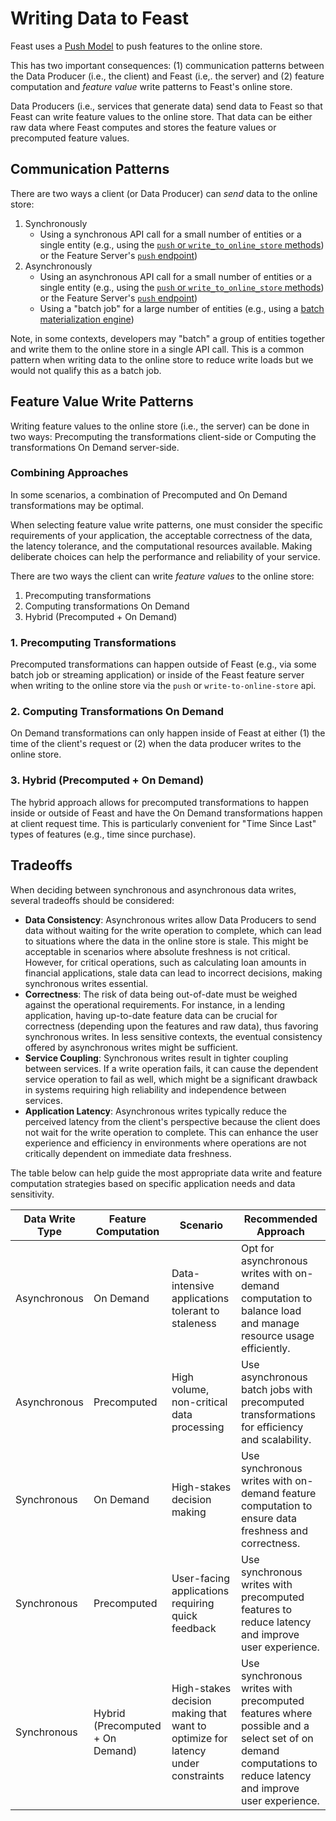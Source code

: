 # Writing Data to Feast

Feast uses a [Push Model](getting-started/architecture/push-vs-pull-model.md) to push features to the online store.

This has two important consequences: (1) communication patterns between the Data Producer (i.e., the client) and Feast (i.e,. the server) and (2) feature computation and 
_feature value_ write patterns to Feast's online store.

Data Producers (i.e., services that generate data) send data to Feast so that Feast can write feature values to the online store. That data can
be either raw data where Feast computes and stores the feature values or precomputed feature values.

## Communication Patterns

There are two ways a client (or Data Producer) can *_send_* data to the online store: 

1. Synchronously
   - Using a synchronous API call for a small number of entities or a single entity (e.g., using the [`push` or `write_to_online_store` methods](../../reference/data-sources/push.md#pushing-data)) or the Feature Server's [`push` endpoint](../../reference/feature-servers/python-feature-server.md#pushing-features-to-the-online-and-offline-stores))
2. Asynchronously 
   - Using an asynchronous API call for a small number of entities or a single entity (e.g., using the [`push` or `write_to_online_store` methods](../../reference/data-sources/push.md#pushing-data)) or the Feature Server's [`push` endpoint](../../reference/feature-servers/python-feature-server.md#pushing-features-to-the-online-and-offline-stores))
   - Using a "batch job" for a large number of entities (e.g., using a [batch materialization engine](../components/batch-materialization-engine.md))

Note, in some contexts, developers may "batch" a group of entities together and write them to the online store in a 
single API call. This is a common pattern when writing data to the online store to reduce write loads but we would 
not qualify this as a batch job.

## Feature Value Write Patterns

Writing feature values to the online store (i.e., the server) can be done in two ways: Precomputing the transformations client-side or Computing the transformations On Demand server-side. 

### Combining Approaches

In some scenarios, a combination of Precomputed and On Demand transformations may be optimal.

When selecting feature value write patterns, one must consider the specific requirements of your application, the acceptable correctness of the data, the latency tolerance, and the computational resources available. Making deliberate choices can help the performance and reliability of your service.

There are two ways the client can write *feature values* to the online store:

1. Precomputing transformations
2. Computing transformations On Demand
3. Hybrid (Precomputed + On Demand)

### 1. Precomputing Transformations
Precomputed transformations can happen outside of Feast (e.g., via some batch job or streaming application) or inside of the Feast feature server when writing to the online store via the `push` or `write-to-online-store` api. 

### 2. Computing Transformations On Demand
On Demand transformations can only happen inside of Feast at either (1) the time of the client's request or (2) when the data producer writes to the online store.

### 3. Hybrid (Precomputed + On Demand)
The hybrid approach allows for precomputed transformations to happen inside or outside of Feast and have the On Demand transformations happen at client request time. This is particularly convenient for "Time Since Last" types of features (e.g., time since purchase).

## Tradeoffs

When deciding between synchronous and asynchronous data writes, several tradeoffs should be considered:

- **Data Consistency**: Asynchronous writes allow Data Producers to send data without waiting for the write operation to complete, which can lead to situations where the data in the online store is stale. This might be acceptable in scenarios where absolute freshness is not critical. However, for critical operations, such as calculating loan amounts in financial applications, stale data can lead to incorrect decisions, making synchronous writes essential.
- **Correctness**: The risk of data being out-of-date must be weighed against the operational requirements. For instance, in a lending application, having up-to-date feature data can be crucial for correctness (depending upon the features and raw data), thus favoring synchronous writes. In less sensitive contexts, the eventual consistency offered by asynchronous writes might be sufficient.
- **Service Coupling**: Synchronous writes result in tighter coupling between services. If a write operation fails, it can cause the dependent service operation to fail as well, which might be a significant drawback in systems requiring high reliability and independence between services.
- **Application Latency**: Asynchronous writes typically reduce the perceived latency from the client's perspective because the client does not wait for the write operation to complete. This can enhance the user experience and efficiency in environments where operations are not critically dependent on immediate data freshness.

The table below can help guide the most appropriate data write and feature computation strategies based on specific application needs and data sensitivity.

| Data Write Type | Feature Computation | Scenario | Recommended Approach |
|----------|-----------------|---------------------|----------------------|
| Asynchronous | On Demand | Data-intensive applications tolerant to staleness | Opt for asynchronous writes with on-demand computation to balance load and manage resource usage efficiently. |
| Asynchronous | Precomputed | High volume, non-critical data processing | Use asynchronous batch jobs with precomputed transformations for efficiency and scalability. |
| Synchronous | On Demand | High-stakes decision making | Use synchronous writes with on-demand feature computation to ensure data freshness and correctness. |
| Synchronous | Precomputed | User-facing applications requiring quick feedback | Use synchronous writes with precomputed features to reduce latency and improve user experience. |
| Synchronous | Hybrid (Precomputed + On Demand) | High-stakes decision making that want to optimize for latency under constraints| Use synchronous writes with precomputed features where possible and a select set of on demand computations to reduce latency and improve user experience. |
